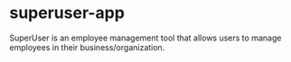 # superuser-app
SuperUser is an employee management tool that allows users to manage employees in their business/organization.
